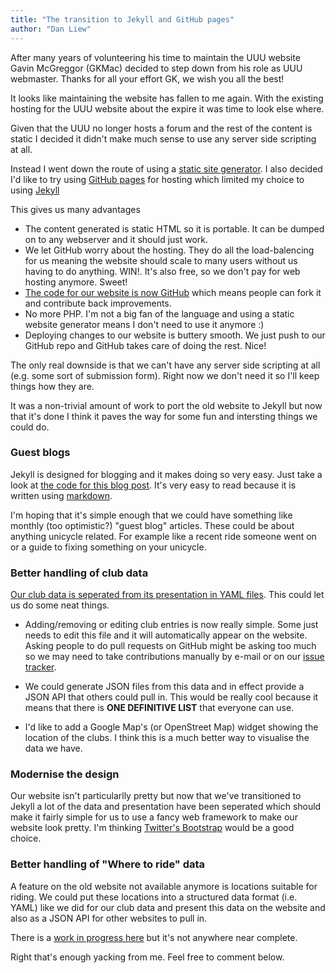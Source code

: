 ```yaml
---
title: "The transition to Jekyll and GitHub pages"
author: "Dan Liew"
---
```


After many years of volunteering his time to maintain the UUU website
Gavin McGreggor (GKMac) decided to step down from his role as UUU webmaster.
Thanks for all your effort GK, we wish you all the best!

It looks like maintaining the website has fallen to me again. With the existing
hosting for the UUU website about the expire it was time to look else where.

Given that the UUU no longer hosts a forum and the rest of the content is static
I decided it didn't make much sense to use any server side scripting at all.

Instead I went down the route of using a [static site generator](https://staticsitegenerators.net/).
I also decided I'd like to try using [GitHub pages](https://pages.github.com/) for hosting which
limited my choice to using [Jekyll](http://jekyllrb.com/)

This gives us many advantages

* The content generated is static HTML so it is portable. It can be dumped on to
  any webserver and it should just work.
* We let GitHub worry about the hosting. They do all the load-balencing for us
  meaning the website should scale to many users without us having to do anything.
  WIN!. It's also free, so we don't pay for web hosting anymore. Sweet!
* [The code for our website is now GitHub](https://github.com/UnionOfUKUnicyclists/unionofukunicyclists.github.io)
  which means people can fork it and contribute back improvements.
* No more PHP. I'm not a big fan of the language and using a static website
  generator means I don't need to use it anymore :)
* Deploying changes to our website is buttery smooth. We just push to our GitHub repo
  and GitHub takes care of doing the rest. Nice!

The only real downside is that we can't have any server side scripting at all
(e.g. some sort of submission form). Right now we don't need it so I'll keep things
how they are.

It was a non-trivial amount of work to port the old website to Jekyll but now that
it's done I think it paves the way for some fun and intersting things we could do.

### Guest blogs

Jekyll is designed for blogging and it makes doing so very easy. Just take a look at
[the code for this blog post](https://github.com/UnionOfUKUnicyclists/unionofukunicyclists.github.io/tree/master/_posts/2015-03-18-Transistion-to-Jekyll-and-GitHubPages.md).
It's very easy to read because it is written using [markdown](http://daringfireball.net/projects/markdown/syntax).

I'm hoping that it's simple enough that we could have something like monthly
(too optimistic?) "guest blog" articles. These could be about anything unicycle
related. For example like a recent ride someone went on or a guide to fixing
something on your unicycle.

### Better handling of club data

[Our club data is seperated from its presentation in YAML files](https://github.com/UnionOfUKUnicyclists/unionofukunicyclists.github.io/blob/master/_data/clubs.yaml).
This could let us do some neat things.

* Adding/removing or editing club entries is now really simple. Some just needs to edit this file
  and it will automatically appear on the website. Asking people to do pull requests on GitHub
  might be asking too much so we may need to take contributions manually by e-mail or on our
  [issue tracker](https://github.com/UnionOfUKUnicyclists/unionofukunicyclists.github.io/issues).

* We could generate JSON files from this data and in effect provide a JSON API that others
  could pull in. This would be really cool because it means that there is **ONE DEFINITIVE LIST**
  that everyone can use.

* I'd like to add a Google Map's (or OpenStreet Map) widget showing the location of the clubs. I think
  this is a much better way to visualise the data we have.

### Modernise the design

Our website isn't particularlly pretty but now that we've transitioned to Jekyll a lot of the data
and presentation have been seperated which should make it fairly simple for us to use a fancy web framework
to make our website look pretty. I'm thinking [Twitter's Bootstrap](http://getbootstrap.com/) would be a good choice.

### Better handling of "Where to ride" data

A feature on the old website not available anymore is locations suitable for riding.
We could put these locations into a structured data format (i.e. YAML) like we did for
our club data and present this data on the website and also as a JSON API for other websites
to pull in.

There is a [work in progress here](https://github.com/UnionOfUKUnicyclists/unionofukunicyclists.github.io/blob/master/_data/muni_where_to_ride.yaml)
but it's not anywhere near complete.

Right that's enough yacking from me. Feel free to comment below.
